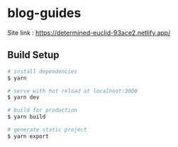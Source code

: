 # blog-guides

Site link : https://determined-euclid-93ace2.netlify.app/

## Build Setup

```bash
# install dependencies
$ yarn

# serve with hot reload at localhost:3000
$ yarn dev

# build for production
$ yarn build

# generate static project
$ yarn export
```
